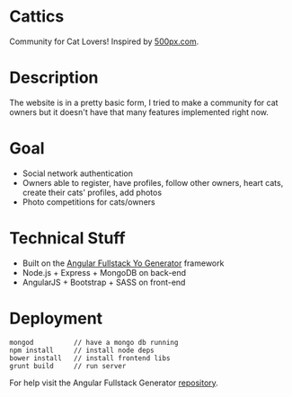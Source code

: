 # Cattics
Community for Cat Lovers! Inspired by [500px.com](http://500px.com).

# Description
The website is in a pretty basic form, I tried to make a community for cat owners but it doesn't have that many features implemented right now.

# Goal
- Social network authentication
- Owners able to register, have profiles, follow other owners, heart cats, create their cats' profiles, add photos
- Photo competitions for cats/owners

# Technical Stuff
- Built on the [Angular Fullstack Yo Generator](https://github.com/DaftMonk/generator-angular-fullstack) framework
- Node.js + Express + MongoDB on back-end
- AngularJS + Bootstrap + SASS on front-end

# Deployment
    mongod          // have a mongo db running
    npm install     // install node deps
    bower install   // install frontend libs
    grunt build     // run server

For help visit the Angular Fullstack Generator [repository](https://github.com/DaftMonk/generator-angular-fullstack).
